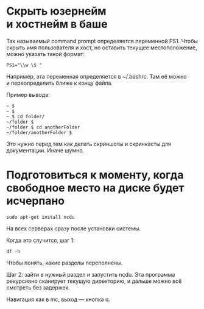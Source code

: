 # Скрыть юзернейм и&nbsp;хостнейм&nbsp;в&nbsp;баше

Так называемый command prompt определяется переменной PS1.
Чтобы скрыть имя пользователя и&nbsp;хост, но&nbsp;оставить текущее местоположение,
можно указать такой формат:

    PS1="\\w \$ "

Например, эта переменная определяется в&nbsp;~/.bashrc.
Там её можно и&nbsp;переопределить ближе к&nbsp;концу файла.

Пример вывода:

```
~ $
~ $
~ $ cd folder/
~/folder $
~/folder $ cd anotherFolder
~/folder/anotherFolder $
```

Это нужно перед тем как делать скриншоты
и&nbsp;скринкасты для документации.
Иначе шумно.

# Подготовиться к&nbsp;моменту, когда свободное место на&nbsp;диске будет исчерпано

    sudo apt-get install ncdu

На всех серверах сразу после установки системы.

Когда это случится, шаг&nbsp;1:

    df -h

Чтобы понять, какие разделы переполнены.

Шаг&nbsp;2: зайти в&nbsp;нужный раздел и&nbsp;запустить ncdu.
Эта программа рекурсивно сканирует текущую директорию,
и&nbsp;дальше можно всё смотреть без задержек.

Навигация как в&nbsp;mc, выход&nbsp;— кнопка&nbsp;q.
